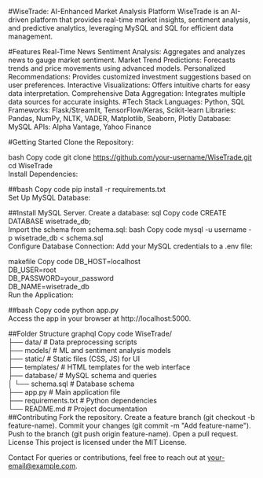 #WiseTrade: AI-Enhanced Market Analysis Platform
WiseTrade is an AI-driven platform that provides real-time market insights, sentiment analysis, and predictive analytics, leveraging MySQL and SQL for efficient data management.

#Features
Real-Time News Sentiment Analysis: Aggregates and analyzes news to gauge market sentiment.
Market Trend Predictions: Forecasts trends and price movements using advanced models.
Personalized Recommendations: Provides customized investment suggestions based on user preferences.
Interactive Visualizations: Offers intuitive charts for easy data interpretation.
Comprehensive Data Aggregation: Integrates multiple data sources for accurate insights.
#Tech Stack
Languages: Python, SQL
Frameworks: Flask/Streamlit, TensorFlow/Keras, Scikit-learn
Libraries: Pandas, NumPy, NLTK, VADER, Matplotlib, Seaborn, Plotly
Database: MySQL
APIs: Alpha Vantage, Yahoo Finance

#Getting Started
Clone the Repository:

bash
Copy code
git clone https://github.com/your-username/WiseTrade.git  
cd WiseTrade  
Install Dependencies:

##bash
Copy code
pip install -r requirements.txt  
Set Up MySQL Database:

##Install MySQL Server.
Create a database:
sql
Copy code
CREATE DATABASE wisetrade_db;  
Import the schema from schema.sql:
bash
Copy code
mysql -u username -p wisetrade_db < schema.sql  
Configure Database Connection:
Add your MySQL credentials to a .env file:

makefile
Copy code
DB_HOST=localhost  
DB_USER=root  
DB_PASSWORD=your_password  
DB_NAME=wisetrade_db  
Run the Application:

##bash
Copy code
python app.py  
Access the app in your browser at http://localhost:5000.

##Folder Structure
graphql
Copy code
WiseTrade/  
├── data/                  # Data preprocessing scripts  
├── models/                # ML and sentiment analysis models  
├── static/                # Static files (CSS, JS) for UI  
├── templates/             # HTML templates for the web interface  
├── database/              # MySQL schema and queries  
│   └── schema.sql         # Database schema  
├── app.py                 # Main application file  
├── requirements.txt       # Python dependencies  
└── README.md              # Project documentation  
##Contributing
Fork the repository.
Create a feature branch (git checkout -b feature-name).
Commit your changes (git commit -m "Add feature-name").
Push to the branch (git push origin feature-name).
Open a pull request.
License
This project is licensed under the MIT License.

Contact
For queries or contributions, feel free to reach out at your-email@example.com.
